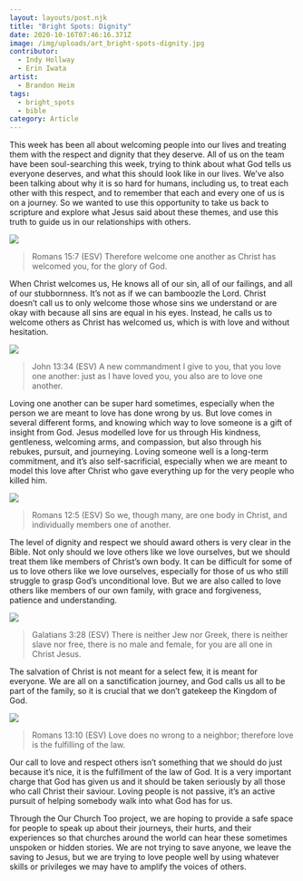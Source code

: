```yaml
---
layout: layouts/post.njk
title: "Bright Spots: Dignity"
date: 2020-10-16T07:46:16.371Z
image: /img/uploads/art_bright-spots-dignity.jpg
contributor:
  - Indy Hollway
  - Erin Iwata
artist:
  - Brandon Heim
tags:
  - bright_spots
  - bible
category: Article
---
```

This week has been all about welcoming people into our lives and treating them with the respect and dignity that they deserve. All of us on the team have been soul-searching this week, trying to think about what God tells us everyone deserves, and what this should look like in our lives. We’ve also been talking about why it is so hard for humans, including us, to treat each other with this respect, and to remember that each and every one of us is on a journey. So we wanted to use this opportunity to take us back to scripture and explore what Jesus said about these themes, and use this truth to guide us in our relationships with others.

![](/img/uploads/ref_romans-15-7.jpg)

> Romans 15:7 (ESV)
> Therefore welcome one another as Christ has welcomed you, for the glory of God.

When Christ welcomes us, He knows all of our sin, all of our failings, and all of our stubbornness. It’s not as if we can bamboozle the Lord. Christ doesn’t call us to only welcome those whose sins we understand or are okay with because all sins are equal in his eyes. Instead, he calls us to welcome others as Christ has welcomed us, which is with love and without hesitation.

![](/img/uploads/ref_john-13-34.jpg)

> John 13:34 (ESV)
> A new commandment I give to you, that you love one another: just as I have loved you, you also are to love one another.

Loving one another can be super hard sometimes, especially when the person we are meant to love has done wrong by us. But love comes in several different forms, and knowing which way to love someone is a gift of insight from God. Jesus modelled love for us through His kindness, gentleness, welcoming arms, and compassion, but also through his rebukes, pursuit, and journeying. Loving someone well is a long-term commitment, and it’s also self-sacrificial, especially when we are meant to model this love after Christ who gave everything up for the very people who killed him.

![](/img/uploads/ref_romans-12-5.jpg)

> Romans 12:5 (ESV)
> So we, though many, are one body in Christ, and individually members one of another.

The level of dignity and respect we should award others is very clear in the Bible. Not only should we love others like we love ourselves, but we should treat them like members of Christ’s own body. It can be difficult for some of us to love others like we love ourselves, especially for those of us who still struggle to grasp God’s unconditional love. But we are also called to love others like members of our own family, with grace and forgiveness, patience and understanding.

![](/img/uploads/ref_galations-3-28.jpg)

> Galatians 3:28 (ESV)
> There is neither Jew nor Greek, there is neither slave nor free, there is no male and female, for you are all one in Christ Jesus.

The salvation of Christ is not meant for a select few, it is meant for everyone. We are all on a sanctification journey, and God calls us all to be part of the family, so it is crucial that we don’t gatekeep the Kingdom of God.

![](/img/uploads/ref_romans-13-10.jpg)

> Romans 13:10 (ESV)
> Love does no wrong to a neighbor; therefore love is the fulfilling of the law.

Our call to love and respect others isn’t something that we should do just because it’s nice, it is the fulfillment of the law of God. It is a very important charge that God has given us and it should be taken seriously by all those who call Christ their saviour. Loving people is not passive, it’s an active pursuit of helping somebody walk into what God has for us.

Through the Our Church Too project, we are hoping to provide a safe space for people to speak up about their journeys, their hurts, and their experiences so that churches around the world can hear these sometimes unspoken or hidden stories. We are not trying to save anyone, we leave the saving to Jesus, but we are trying to love people well by using whatever skills or privileges we may have to amplify the voices of others.